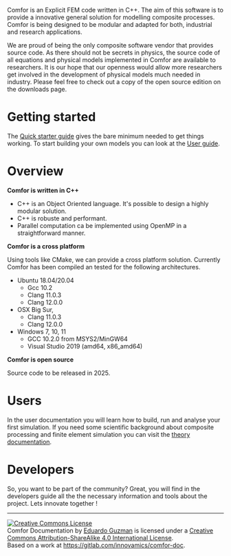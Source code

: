 Comfor is an Explicit FEM code written in C++. The aim of this software is to
provide a innovative general solution for modelling composite processes. Comfor
is being designed to be modular and adapted for both, industrial and research
applications.

We are proud of being the only composite software vendor that provides source
code. As there should not be secrets in physics, the source code of all
equations and physical models implemented in Comfor are available to
researchers. It is our hope that our openness would allow more researchers get
involved in the development of physical models much needed in industry. Please
feel free to check out a copy of the open source edition on the downloads page.

# Getting started

The [Quick starter guide](overview/quick_starter_guide.md) gives the bare
minimum needed to get things working. To start building your own models you can
look at the [User guide](user/user_overview.md).

# Overview

**Comfor is written in C++**

- C++ is an Object Oriented language. It's possible to design a highly modular
  solution.
- C++ is robuste and performant.
- Parallel computation ca be implemented using OpenMP in a straightforward
  manner.

**Comfor is a cross platform**

Using tools like CMake, we can provide a cross platform solution. Currently
Comfor has been compiled an tested for the following architectures.

- Ubuntu 18.04/20.04
  - Gcc 10.2
  - Clang 11.0.3
  - Clang 12.0.0
- OSX Big Sur,
  - Clang 11.0.3
  - Clang 12.0.0
- Windows 7, 10, 11
  - GCC 10.2.0 from MSYS2/MinGW64
  - Visual Studio 2019 (amd64, x86_amd64)

**Comfor is open source**

Source code to be released in 2025.

# Users

In the user documentation you will learn how to build, run and analyse your
first simulation. If you need some scientific background about composite
processing and finite element simulation you can visit the
[theory documentation](theory/theory_overview.md).

# Developers

So, you want to be part of the community? Great, you will find in the developers
guide all the the necessary information and tools about the project. Lets
innovate together !

---

<a rel="license" href="http://creativecommons.org/licenses/by-sa/4.0/"><img
alt="Creative Commons License" style="border-width:0"
src="https://i.creativecommons.org/l/by-sa/4.0/88x31.png" /></a><br /><span
xmlns:dct="http://purl.org/dc/terms/" property="dct:title">Comfor
Documentation</span> by <a xmlns:cc="http://creativecommons.org/ns#"
href="https://egm_foss.gitlab.io/about_me/" property="cc:attributionName"
rel="cc:attributionURL">Eduardo Guzman</a> is licensed under a <a rel="license"
href="http://creativecommons.org/licenses/by-sa/4.0/">Creative Commons
Attribution-ShareAlike 4.0 International License</a>.<br />Based on a work at <a
xmlns:dct="http://purl.org/dc/terms/"
href="https://gitlab.com/innovamics/comfor-doc"
rel="dct:source">https://gitlab.com/innovamics/comfor-doc</a>.
